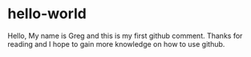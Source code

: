 # hello-world

Hello,
My name is Greg and this is my first github comment. Thanks for reading and I hope to gain more knowledge on how to use github.
